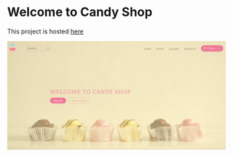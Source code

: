 # Welcome to Candy Shop

This project is hosted [here](http://candyshop.vikiniedobova.cz/)

![Cupcakes Shop](/resourses/images/candyshop.PNG "Cupcakes Shop")